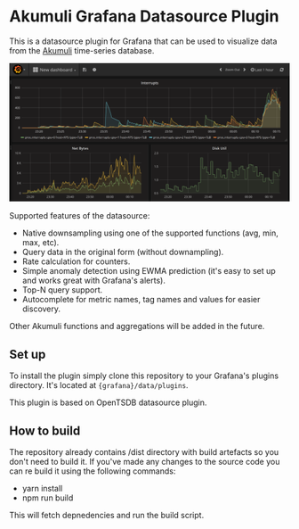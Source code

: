 # Akumuli Grafana Datasource Plugin

This is a datasource plugin for Grafana that can be used to visualize data from the [Akumuli](https://github.com/akumuli/Akumuli) time-series database. 

![Grafana dashboard](/akumuli.grafana.png)

Supported features of the datasource:

- Native downsampling using one of the supported functions (avg, min, max, etc).
- Query data in the original form (without downampling).
- Rate calculation for counters.
- Simple anomaly detection using EWMA prediction (it's easy to set up and works great with Grafana's alerts).
- Top-N query support.
- Autocomplete for metric names, tag names and values for easier discovery.

Other Akumuli functions and aggregations will be added in the future.

## Set up

To install the plugin simply clone this repository to your Grafana's plugins directory. It's located at `{grafana}/data/plugins`.

This plugin is based on OpenTSDB datasource plugin.

## How to build

The repository already contains /dist directory with build artefacts so you don't need to build it. If you've made any changes to the source code you can re build it using the following commands:

- yarn install
- npm run build

This will fetch depnedencies and run the build script.